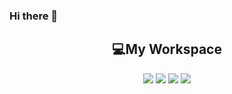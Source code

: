 ### Hi there 👋


<!--
- 🔭 I’m currently working on Finametrix
- 🌱 I’m currently learning React, Nodejs and TypeScript
-->
<!--
**Cabanesdev/cabanesdev** is a ✨ _special_ ✨ repository because its `README.md` (this file) appears on your GitHub profile.

Here are some ideas to get you started:

- 🔭 I’m currently working on ...
- 🌱 I’m currently learning ...
- 👯 I’m looking to collaborate on ...
- 🤔 I’m looking for help with ...
- 💬 Ask me about ...
- 📫 How to reach me: ...
- 😄 Pronouns: ...
- ⚡ Fun fact: ...

<p align='center'>
  <a href=""><img src="https://github-readme-stats.vercel.app/api/top-langs/?username=cabanesdev&theme=dark&hide=jupyter notebook,TeX&layout=compact"></a>
</p>

-->

<h2 align='center'>💻My Workspace</h2>
<p align='center'>
    <img src='https://img.shields.io/badge/Linux-FCC624?style=for-the-badge&logo=linux&logoColor=black'>
    <img src='https://img.shields.io/badge/AMD-Ryzen 5 3600x-ED1C24?style=for-the-badge&logo=amd&logoColor=black'>
    <img src="https://img.shields.io/badge/RAM-16GB-%230071C5.svg?&style=for-the-badge&logoColor=white" />
    <img src='https://img.shields.io/badge/NVIDIA-GTX2060-76B900?style=for-the-badge&logo=nvidia&logoColor=white'>
</p>
